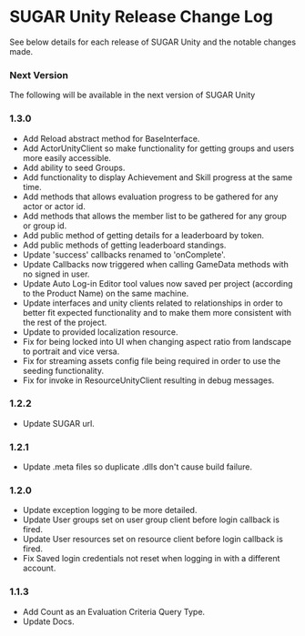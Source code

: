 # SUGAR Unity Release Change Log
See below details for each release of SUGAR Unity and the notable changes made.

### Next Version
The following will be available in the next version of SUGAR Unity

### 1.3.0
- Add Reload abstract method for BaseInterface.
- Add ActorUnityClient so make functionality for getting groups and users more easily accessible.
- Add ability to seed Groups.
- Add functionality to display Achievement and Skill progress at the same time.
- Add methods that allows evaluation progress to be gathered for any actor or actor id.
- Add methods that allows the member list to be gathered for any group or group id.
- Add public method of getting details for a leaderboard by token.
- Add public methods of getting leaderboard standings.
- Update 'success' callbacks renamed to 'onComplete'.
- Update Callbacks now triggered when calling GameData methods with no signed in user.
- Update Auto Log-in Editor tool values now saved per project (according to the Product Name) on the same machine.
- Update interfaces and unity clients related to relationships in order to better fit expected functionality and to make them more consistent with the rest of the project.
- Update to provided localization resource.
- Fix for being locked into UI when changing aspect ratio from landscape to portrait and vice versa.
- Fix for streaming assets config file being required in order to use the seeding functionality.
- Fix for invoke in ResourceUnityClient resulting in debug messages.

### 1.2.2
- Update SUGAR url.

### 1.2.1
- Update .meta files so duplicate .dlls don't cause build failure.

### 1.2.0
- Update exception logging to be more detailed.
- Update User groups set on user group client before login callback is fired.
- Update User resources set on resource client before login callback is fired.
- Fix Saved login credentials not reset when logging in with a different account.

### 1.1.3
- Add Count as an Evaluation Criteria Query Type.
- Update Docs.
